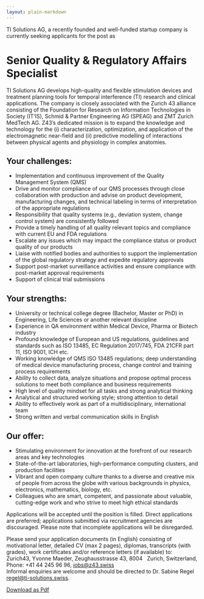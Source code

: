 ```yaml
---
layout: plain-markdown
---
```


TI Solutions AG, a recently founded and well-funded startup company is currently seeking applicants for the post as

# Senior Quality & Regulatory Affairs Specialist

TI Solutions AG develops high-quality and flexible stimulation devices and treatment planning tools for temporal interference (TI) research and clinical applications. The company is closely associated with the Zurich 43 alliance consisting of the Foundation for Research on Information Technologies in Society (IT’IS), Schmid & Partner Engineering AG (SPEAG) and ZMT Zurich MedTech AG. Z43’s dedicated mission is to expand the knowledge and technology for the (i) characterization, optimization, and application of the electromagnetic near-field and (ii) predictive modelling of interactions between physical agents and physiology in complex anatomies.

## Your challenges:

* Implementation and continuous improvement of the Quality Management System (QMS)
* Drive and monitor compliance of our QMS processes through close collaboration with production and advise on product development, manufacturing changes, and technical labeling in terms of interpretation of the appropriate regulations
* Responsibility that quality systems (e.g., deviation system, change control system) are consistently followed
* Provide a timely handling of all quality relevant topics and compliance with current EU and FDA regulations 
* Escalate any issues which may impact the compliance status or product quality of our products
* Liaise with notified bodies and authorities to support the implementation of the global regulatory strategy and expedite regulatory approvals
* Support post-market surveillance activities and ensure compliance with post-market approval requirements
* Support of clinical trial submissions

## Your strengths:

* University or technical college degree (Bachelor, Master or PhD) in Engineering, Life Sciences or another relevant discipline
* Experience in QA environment within Medical Device, Pharma or Biotech industry 
* Profound knowledge of European and US regulations, guidelines and standards such as ISO 13485, EC Regulation 2017/745, FDA 21CFR part 11, ISO 9001, ICH etc.
* Working knowledge of QMS ISO 13485 regulations; deep understanding of medical device manufacturing process, change control and training process requirements
* Ability to collect data, analyze situations and propose optimal process solutions to meet both compliance and business requirements
* High level of quality mindset for all tasks and strong analytical thinking
* Analytical and structured working style; strong attention to detail
* Ability to effectively work as part of a multidisciplinary, international team
* Strong written and verbal communication skills in English

## Our offer:

* Stimulating environment for innovation at the forefront of our research areas and key technologies 
* State-of-the-art laboratories, high-performance computing clusters, and production facilities
* Vibrant and open company culture thanks to a diverse and creative mix of people from across the globe with various backgrounds in physics, electronics, mathematics, biology, etc.
* Colleagues who are smart, competent, and passionate about valuable, cutting-edge work and who strive to meet high ethical standards

Applications will be accepted until the position is filled. Direct applications are preferred; applications submitted via recruitment agencies are discouraged. Please note that incomplete applications will be disregarded.

Please send your application documents (in English) consisting of motivational letter, detailed CV (max 2 pages), diplomas, transcripts (with grades), work certificates and/or reference letters (if available) to: <br>Zurich43, Yvonne Maeder, Zeughausstrasse 43, 8004 &nbsp; Zurich, 
Switzerland, Phone: +41 44 245 96 96, <jobs@z43.swiss>
<br>Informal enquiries are welcome and should be directed to Dr. Sabine Regel <regel@ti-solutions.swiss>.

[Download as Pdf](../assets/pdfs/JobAd_Sen_Qual_Reg_Affairs_Specialist.pdf)
